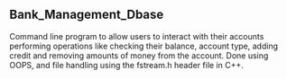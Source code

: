 ## Bank_Management_Dbase
Command line program to allow users to interact with their accounts performing operations like checking their balance, account type, adding credit and removing amounts of money from the account. Done using OOPS, and file handling using the fstream.h header file in C++.
